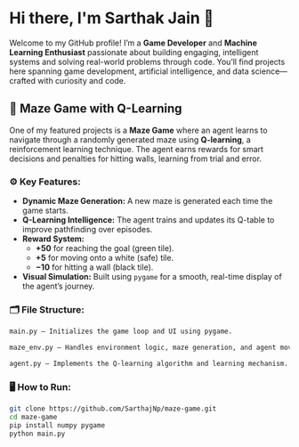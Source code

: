 # Hi there, I'm Sarthak Jain 👋

Welcome to my GitHub profile! I’m a **Game Developer** and **Machine Learning Enthusiast** passionate about building engaging, intelligent systems and solving real-world problems through code. You’ll find projects here spanning game development, artificial intelligence, and data science—crafted with curiosity and code.

## 👾 Maze Game with Q-Learning

One of my featured projects is a **Maze Game** where an agent learns to navigate through a randomly generated maze using **Q-learning**, a reinforcement learning technique. The agent earns rewards for smart decisions and penalties for hitting walls, learning from trial and error.

### ⚙️ Key Features:
- **Dynamic Maze Generation:** A new maze is generated each time the game starts.
- **Q-Learning Intelligence:** The agent trains and updates its Q-table to improve pathfinding over episodes.
- **Reward System:**
  - **+50** for reaching the goal (green tile).
  - **+5** for moving onto a white (safe) tile.
  - **−10** for hitting a wall (black tile).
- **Visual Simulation:** Built using `pygame` for a smooth, real-time display of the agent’s journey.

### 🗂️ File Structure:
```bash
main.py – Initializes the game loop and UI using pygame.

maze_env.py – Handles environment logic, maze generation, and agent movement.

agent.py – Implements the Q-learning algorithm and learning mechanism.

```
### 🖥️ How to Run:

```bash
git clone https://github.com/SarthajNp/maze-game.git
cd maze-game
pip install numpy pygame
python main.py
``` 
